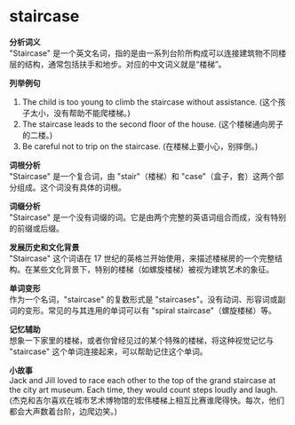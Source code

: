 # staircase

**分析词义**  
"Staircase" 是一个英文名词，指的是由一系列台阶所构成可以连接建筑物不同楼层的结构，通常包括扶手和地步。对应的中文词义就是“楼梯”。

  

**列举例句**

  

1.  The child is too young to climb the staircase without assistance. (这个孩子太小，没有帮助不能爬楼梯。)
2.  The staircase leads to the second floor of the house. (这个楼梯通向房子的二楼。)
3.  Be careful not to trip on the staircase. (在楼梯上要小心，别摔倒。)

  

**词根分析**  
"Staircase" 是一个复合词，由 "stair"（楼梯）和 "case"（盒子，套）这两个部分组成。这个词没有具体的词根。

  

**词缀分析**  
"Staircase" 是一个没有词缀的词。它是由两个完整的英语词组合而成，没有特别的前缀或后缀。

  

**发展历史和文化背景**  
"Staircase" 这个词语在 17 世纪的英格兰开始使用，来描述楼梯房的一个完整结构。在某些文化背景下，特别的楼梯（如螺旋楼梯）被视为建筑艺术的象征。

  

**单词变形**  
作为一个名词，"staircase" 的复数形式是 "staircases"。没有动词、形容词或副词的变形。常见的与其连用的单词可以有 "spiral staircase"（螺旋楼梯）等。

  

**记忆辅助**  
想象一下家里的楼梯，或者你曾经见过的某个特殊的楼梯，将这种视觉记忆与 "staircase" 这个单词连接起来，可以帮助记住这个单词。

  

**小故事**  
Jack and Jill loved to race each other to the top of the grand staircase at the city art museum. Each time, they would count steps loudly and laugh.  
(杰克和吉尔喜欢在城市艺术博物馆的宏伟楼梯上相互比赛谁爬得快。每次，他们都会大声数着台阶，边爬边笑。)
